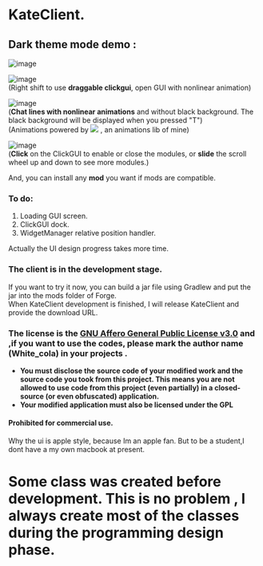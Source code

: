  # KateClient.
## Dark theme mode demo  :       
![image](https://user-images.githubusercontent.com/47351250/161268871-2dea5bf0-0008-4575-a8c9-0e26c3e9278b.png)     

![image](https://user-images.githubusercontent.com/47351250/162381660-e52d3066-50ec-45aa-961e-829892c7d0b6.png)         
(Right shift to use **draggable clickgui**, open GUI with nonlinear animation)  

![image](https://user-images.githubusercontent.com/47351250/161271248-21d89261-a13d-4aae-8d6e-23650dd0fcc8.png)    
(**Chat lines with nonlinear animations** and without black background. The black background will be displayed when you pressed "T")   
(Animations powered by [![](https://img.shields.io/badge/itscola-AnimationLib-blue.svg)](https://github.com/itscola/AnimationLib)   , an animations lib of mine)

![image](https://user-images.githubusercontent.com/47351250/162402156-229f99cd-4059-4e38-9063-1d6f5d3b3e10.png)    
(**Click** on the ClickGUI to enable or close the modules, or **slide** the scroll wheel up and down to see more modules.)


And, you can install any **mod** you want if mods are compatible.

### To do:
1. Loading GUI screen.   
2. ClickGUI dock.
3. WidgetManager relative position handler.

Actually the UI design progress takes more time.

### The client is in the development stage.
If you want to try it now, you can build a jar file using Gradlew and put the jar into the mods folder of Forge.   
When KateClient development is finished, I will release KateClient and provide the download URL.    

### The license is the [GNU Affero General Public License v3.0](LICENSE) and ,if you want to use the codes, please mark the author name (White_cola) in your projects .

- **You must disclose the source code of your modified work and the source code you took from this project. This means you are not allowed to use code from this project (even partially) in a closed-source (or even obfuscated) application.**
- **Your modified application must also be licensed under the GPL** 

#### Prohibited for commercial use.
Why the ui is apple style, because Im an apple fan.   But to be a student,I dont have a my own macbook at present.       

# Some class was created before development. This is no problem , I always create most of the classes during the programming design phase.
